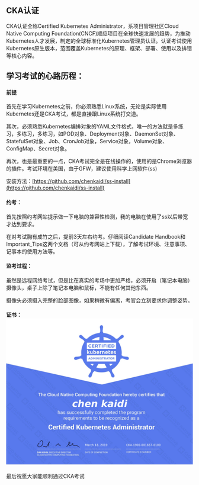 ## CKA认证

CKA认证全称Certified Kubernetes Administrator，系项目管理社区Cloud Native Computing Foundation\(CNCF\)顺应项目在全球快速发展的趋势，为推动Kubernetes人才发展，制定的全球标准化Kubernetes管理员认证。认证考试使用Kubernetes原生版本，范围覆盖Kubernetes的原理、框架、部署、使用以及排错等核心内容。

## 学习考试的心路历程：

#### 前提

首先在学习Kubernetes之前，你必须熟悉Linux系统，无论是实际使用Kubernetes还是CKA考试，都是直接跟Linux系统打交道。

其次，必须熟悉Kubernetes编排对象的YAML文件格式，唯一的方法就是多练习，多练习，多练习，如POD对象、Deployment对象、DaemonSet对象、StatefulSet对象、Job、CronJob对象，Service对象，Volume对象、ConfigMap、Secret对象。

再次，也是最重要的一点，CKA考试完全是在线操作的，使用的是Chrome浏览器的插件。考试环境在美国，由于GFW，建议使用科学上网软件\(ss\)

安装方法：[https://github.com/chenkaidi/ss-install](https://github.com/chenkaidi/ss-install)

#### 约考：

首先按照约考网站提示做一下电脑的兼容性检测，我的电脑在使用了ss以后带宽才达到要求。

在对考试胸有成竹之后，提前3天左右约考。仔细阅读Candidate Handbook和Important\_Tips这两个文档（可从约考网站上下载），了解考试环境、注意事项、记事本的使用方法等。

#### 监考过程：

虽然是远程网络考试，但是比在真实的考场中更加严格，必须开启（笔记本电脑）摄像头，桌子上除了笔记本电脑和鼠标，不能有任何其他东西。

摄像头必须摄入完整的脸部图像，如果稍微有偏离，考官会立刻要求你调整姿势。

#### 证书：![](/assets/CKA证书.jpg)

最后祝愿大家能顺利通过CKA考试

